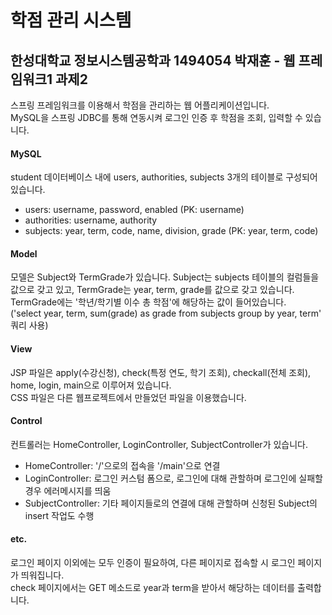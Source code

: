 # 학점 관리 시스템
## 한성대학교 정보시스템공학과 1494054 박재훈 - 웹 프레임워크1 과제2
스프링 프레임워크를 이용해서 학점을 관리하는 웹 어플리케이션입니다.  
MySQL을 스프링 JDBC를 통해 연동시켜 로그인 인증 후 학점을 조회, 입력할 수 있습니다.  
  
  
#### MySQL
student 데이터베이스 내에 users, authorities, subjects 3개의 테이블로 구성되어 있습니다.
* users: username, password, enabled (PK: username)
* authorities: username, authority
* subjects: year, term, code, name, division, grade (PK: year, term, code)  
  
#### Model
모델은 Subject와 TermGrade가 있습니다. Subject는 subjects 테이블의 컬럼들을 값으로 갖고 있고, TermGrade는 year, term, grade를 값으로 갖고 있습니다. TermGrade에는 '학년/학기별 이수 총 학점'에 해당하는 값이 들어있습니다.  
('select year, term, sum(grade) as grade from subjects group by year, term' 쿼리 사용)  
  
#### View
JSP 파일은 apply(수강신청), check(특정 연도, 학기 조회), checkall(전체 조회), home, login, main으로 이루어져 있습니다.  
CSS 파일은 다른 웹프로젝트에서 만들었던 파일을 이용했습니다.  
  
#### Control
컨트롤러는 HomeController, LoginController, SubjectController가 있습니다.
* HomeController: '/'으로의 접속을 '/main'으로 연결
* LoginController: 로그인 커스텀 폼으로, 로그인에 대해 관할하며 로그인에 실패할 경우 에러메시지를 띄움
* SubjectController: 기타 페이지들로의 연결에 대해 관할하며 신청된 Subject의 insert 작업도 수행  
  
#### etc.
로그인 페이지 이외에는 모두 인증이 필요하여, 다른 페이지로 접속할 시 로그인 페이지가 띄워집니다.  
check 페이지에서는 GET 메소드로 year과 term을 받아서 해당하는 데이터를 출력합니다.  
